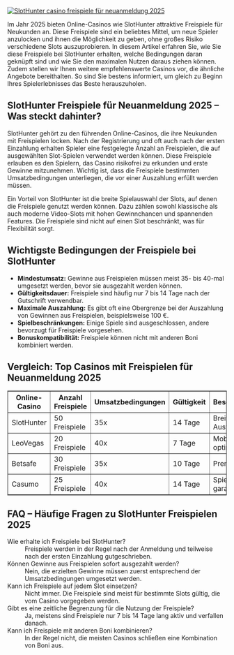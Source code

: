 [![SlotHunter casino freispiele für neuanmeldung 2025](https://123-caf.pages.dev/gitsignup.png)](https://vrmoo.ru/Bt82HjjY)

<p>Im Jahr 2025 bieten Online-Casinos wie SlotHunter attraktive Freispiele für Neukunden an. Diese Freispiele sind ein beliebtes Mittel, um neue Spieler anzulocken und ihnen die Möglichkeit zu geben, ohne großes Risiko verschiedene Slots auszuprobieren. In diesem Artikel erfahren Sie, wie Sie diese Freispiele bei SlotHunter erhalten, welche Bedingungen daran geknüpft sind und wie Sie den maximalen Nutzen daraus ziehen können. Zudem stellen wir Ihnen weitere empfehlenswerte Casinos vor, die ähnliche Angebote bereithalten. So sind Sie bestens informiert, um gleich zu Beginn Ihres Spielerlebnisses das Beste herauszuholen.</p>  <h2>SlotHunter Freispiele für Neuanmeldung 2025 – Was steckt dahinter?</h2> <p>SlotHunter gehört zu den führenden Online-Casinos, die ihre Neukunden mit Freispielen locken. Nach der Registrierung und oft auch nach der ersten Einzahlung erhalten Spieler eine festgelegte Anzahl an Freispielen, die auf ausgewählten Slot-Spielen verwendet werden können. Diese Freispiele erlauben es den Spielern, das Casino risikofrei zu erkunden und erste Gewinne mitzunehmen. Wichtig ist, dass die Freispiele bestimmten Umsatzbedingungen unterliegen, die vor einer Auszahlung erfüllt werden müssen.</p> <p>Ein Vorteil von SlotHunter ist die breite Spielauswahl der Slots, auf denen die Freispiele genutzt werden können. Dazu zählen sowohl klassische als auch moderne Video-Slots mit hohen Gewinnchancen und spannenden Features. Die Freispiele sind nicht auf einen Slot beschränkt, was für Flexibilität sorgt.</p>  <h2>Wichtigste Bedingungen der Freispiele bei SlotHunter</h2> <ul>   <li><strong>Mindestumsatz:</strong> Gewinne aus Freispielen müssen meist 35- bis 40-mal umgesetzt werden, bevor sie ausgezahlt werden können.</li>   <li><strong>Gültigkeitsdauer:</strong> Freispiele sind häufig nur 7 bis 14 Tage nach der Gutschrift verwendbar.</li>   <li><strong>Maximale Auszahlung:</strong> Es gibt oft eine Obergrenze bei der Auszahlung von Gewinnen aus Freispielen, beispielsweise 100 €.</li>   <li><strong>Spielbeschränkungen:</strong> Einige Spiele sind ausgeschlossen, andere bevorzugt für Freispiele vorgesehen.</li>   <li><strong>Bonuskompatibilität:</strong> Freispiele können nicht mit anderen Boni kombiniert werden.</li> </ul>  <h2>Vergleich: Top Casinos mit Freispielen für Neuanmeldung 2025</h2> <table border="1" cellpadding="6" cellspacing="0">   <thead>     <tr>       <th>Online-Casino</th>       <th>Anzahl Freispiele</th>       <th>Umsatzbedingungen</th>       <th>Gültigkeit</th>       <th>Besonderheiten</th>     </tr>   </thead>   <tbody>     <tr>       <td>SlotHunter</td>       <td>50 Freispiele</td>       <td>35x</td>       <td>14 Tage</td>       <td>Breite Slot-Auswahl</td>     </tr>     <tr>       <td>LeoVegas</td>       <td>20 Freispiele</td>       <td>40x</td>       <td>7 Tage</td>       <td>Mobile-optimiert</td>     </tr>     <tr>       <td>Betsafe</td>       <td>30 Freispiele</td>       <td>35x</td>       <td>10 Tage</td>       <td>Premium-Slots</td>     </tr>     <tr>       <td>Casumo</td>       <td>25 Freispiele</td>       <td>40x</td>       <td>14 Tage</td>       <td>Spielspaß garantieren</td>     </tr>   </tbody> </table>  <h2>FAQ – Häufige Fragen zu SlotHunter Freispielen 2025</h2> <dl>   <dt>Wie erhalte ich Freispiele bei SlotHunter?</dt>   <dd>Freispiele werden in der Regel nach der Anmeldung und teilweise nach der ersten Einzahlung gutgeschrieben.</dd>    <dt>Können Gewinne aus Freispielen sofort ausgezahlt werden?</dt>   <dd>Nein, die erzielten Gewinne müssen zuerst entsprechend der Umsatzbedingungen umgesetzt werden.</dd>    <dt>Kann ich Freispiele auf jedem Slot einsetzen?</dt>   <dd>Nicht immer. Die Freispiele sind meist für bestimmte Slots gültig, die vom Casino vorgegeben werden.</dd>    <dt>Gibt es eine zeitliche Begrenzung für die Nutzung der Freispiele?</dt>   <dd>Ja, meistens sind Freispiele nur 7 bis 14 Tage lang aktiv und verfallen danach.</dd>    <dt>Kann ich Freispiele mit anderen Boni kombinieren?</dt>   <dd>In der Regel nicht, die meisten Casinos schließen eine Kombination von Boni aus.</dd> </dl>